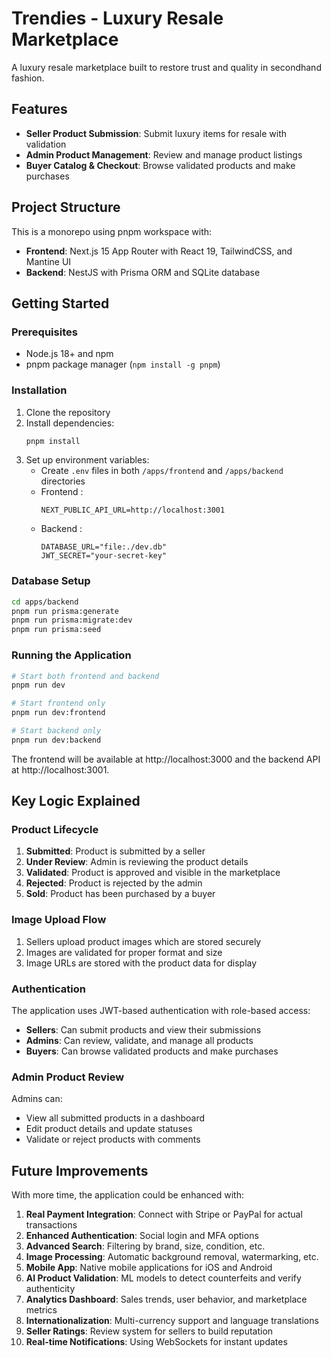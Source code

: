 # Trendies - Luxury Resale Marketplace

A luxury resale marketplace built to restore trust and quality in secondhand fashion.

## Features

- **Seller Product Submission**: Submit luxury items for resale with validation
- **Admin Product Management**: Review and manage product listings
- **Buyer Catalog & Checkout**: Browse validated products and make purchases

## Project Structure

This is a monorepo using pnpm workspace with:

- **Frontend**: Next.js 15 App Router with React 19, TailwindCSS, and Mantine UI
- **Backend**: NestJS with Prisma ORM and SQLite database

## Getting Started

### Prerequisites

- Node.js 18+ and npm
- pnpm package manager (`npm install -g pnpm`)

### Installation

1. Clone the repository
2. Install dependencies:
   ```bash
   pnpm install
   ```
3. Set up environment variables:
   - Create `.env` files in both `/apps/frontend` and `/apps/backend` directories
   - Frontend :
     ```
     NEXT_PUBLIC_API_URL=http://localhost:3001
     ```
   - Backend :
     ```
     DATABASE_URL="file:./dev.db"
     JWT_SECRET="your-secret-key"
     ```

### Database Setup

```bash
cd apps/backend
pnpm run prisma:generate
pnpm run prisma:migrate:dev
pnpm run prisma:seed
```

### Running the Application

```bash
# Start both frontend and backend
pnpm run dev

# Start frontend only
pnpm run dev:frontend

# Start backend only
pnpm run dev:backend
```

The frontend will be available at http://localhost:3000 and the backend API at http://localhost:3001.

## Key Logic Explained

### Product Lifecycle

1. **Submitted**: Product is submitted by a seller
2. **Under Review**: Admin is reviewing the product details
3. **Validated**: Product is approved and visible in the marketplace
4. **Rejected**: Product is rejected by the admin
5. **Sold**: Product has been purchased by a buyer

### Image Upload Flow

1. Sellers upload product images which are stored securely
2. Images are validated for proper format and size
3. Image URLs are stored with the product data for display

### Authentication

The application uses JWT-based authentication with role-based access:
- **Sellers**: Can submit products and view their submissions
- **Admins**: Can review, validate, and manage all products
- **Buyers**: Can browse validated products and make purchases

### Admin Product Review

Admins can:
- View all submitted products in a dashboard
- Edit product details and update statuses
- Validate or reject products with comments

## Future Improvements

With more time, the application could be enhanced with:

1. **Real Payment Integration**: Connect with Stripe or PayPal for actual transactions
2. **Enhanced Authentication**: Social login and MFA options
3. **Advanced Search**: Filtering by brand, size, condition, etc.
4. **Image Processing**: Automatic background removal, watermarking, etc.
5. **Mobile App**: Native mobile applications for iOS and Android
6. **AI Product Validation**: ML models to detect counterfeits and verify authenticity
7. **Analytics Dashboard**: Sales trends, user behavior, and marketplace metrics
8. **Internationalization**: Multi-currency support and language translations
9. **Seller Ratings**: Review system for sellers to build reputation
10. **Real-time Notifications**: Using WebSockets for instant updates 